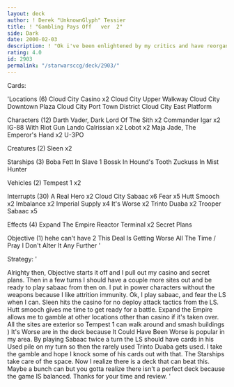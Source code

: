 ```yaml
---
layout: deck
author: ! Derek "UnknownGlyph" Tessier
title: ! "Gambling Pays Off   ver  2"
side: Dark
date: 2000-02-03
description: ! "Ok i've been enlightened by my critics and have reorganized the deck.  I won't let go off Sabaac but i have thrown in other cards to help it out, maybe.  That's up to you to decide."
rating: 4.0
id: 2903
permalink: "/starwarsccg/deck/2903/"
---
```

Cards: 

'Locations (6)
Cloud City Casino x2
Cloud City Upper Walkway
Cloud City Downtown Plaza
Cloud City Port Town District
Cloud City East Platform

Characters (12)
Darth Vader, Dark Lord Of The Sith x2
Commander Igar x2
IG-88 With Riot Gun
Lando Calrissian x2
Lobot x2
Maja Jade, The Emperor's Hand x2
U-3PO

Creatures (2)
Sleen x2

Starships (3)
Boba Fett In Slave 1
Bossk In Hound's Tooth
Zuckuss In Mist Hunter

Vehicles (2)
Tempest 1 x2

Interrupts (30)
A Real Hero x2
Cloud City Sabaac x6
Fear x5
Hutt Smooch x2
Imbalance x2
Imperial Supply x4
It's Worse x2
Trinto Duaba x2
Trooper Sabaac x5

Effects (4)
Expand The Empire
Reactor Terminal x2
Secret Plans

Objective (1)  hehe can't have 2
This Deal Is Getting Worse All The Time / Pray I Don't Alter It Any Further '

Strategy: '

Alrighty then, Objective starts it off and I pull out my casino and secret plans.  Then in a few turns I should have a couple more sites out and be ready to play sabaac from then on.  I put in power characters without the weapons because I like attrition immunity. Ok, I play sabaac, and fear the LS when I can.  Sleen hits the casino for no deploy attack tactics from the LS.  Hutt smooch gives me time to get ready for a battle.  Expand the Empire allows me to gamble at other locations other than casino if it's taken over.  All the sites are exterior so Tempest 1 can walk around and smash buildings )  It's Worse are in the deck because It Could Have Been Worse is popular in my area.  By playing Sabaac twice a turn the LS should have cards in his Used pile on my turn so then the rarely used Trinto Duaba gets used.  I take the gamble and hope I knock some of his cards out with that.  The Starships take care of the space.	Now I realize there is a deck that can beat this.  Maybe a bunch can but you gotta realize there isn't a perfect deck because the game IS balanced.  Thanks for your time and review. '
